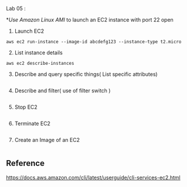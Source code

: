 

Lab 05 :

**Use Amazon Linux  AMI* to launch an EC2 instance with port 22 open



1) Launch EC2
```console
aws ec2 run-instance --image-id abcdefg123 --instance-type t2.micro
```

2) List instance details
```console
aws ec2 describe-instances
```

3) Describe and query specific things( List specific attributes)

```console

```

4) Describe and filter( use of filter switch )

```console
```

5) Stop EC2


```console
```

6) Terminate EC2

```console
```

7) Create an Image of an EC2
```console
```



## Reference
https://docs.aws.amazon.com/cli/latest/userguide/cli-services-ec2.html
